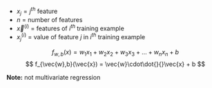 - $x_j = j^{th}$ feature
- $n$ = number of features
- $\vec{x}^{(i)}$ = features of $i^{th}$ training example
- $x_j^{(i)}$ = value of feature $j$ in $i^{th}$ training example

$$
f_{w,b}(x) = w_1x_1 + w_2x_2 + w_3x_3 + \dots + w_nx_n + b
$$
$$
f_{\vec{w},b}(\vec{x}) = \vec{w}\cdot\dot{}{}\vec{x} + b
$$

**Note:** not multivariate regression